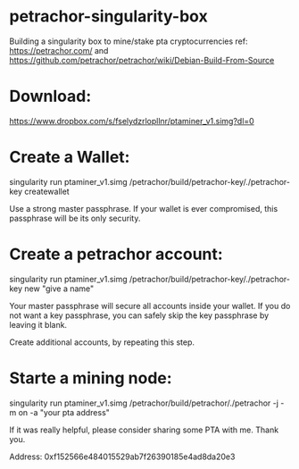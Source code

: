 # petrachor-singularity-box
Building a singularity box to mine/stake pta cryptocurrencies
ref: https://petrachor.com/ and 
     https://github.com/petrachor/petrachor/wiki/Debian-Build-From-Source

# Download:

https://www.dropbox.com/s/fselydzrlopllnr/ptaminer_v1.simg?dl=0

# Create a Wallet:

singularity run ptaminer_v1.simg /petrachor/build/petrachor-key/./petrachor-key createwallet

Use a strong master passphrase. If your wallet is ever compromised, this passphrase will be its only security.

# Create a petrachor account:

singularity run ptaminer_v1.simg /petrachor/build/petrachor-key/./petrachor-key new "give a name"
  
Your master passphrase will secure all accounts inside your wallet. If you do not want a key passphrase, you can safely skip the key passphrase by leaving it blank.

Create additional accounts, by repeating this step.

# Starte a mining node:

singularity run ptaminer_v1.simg /petrachor/build/petrachor/./petrachor -j -m on -a "your pta address"


If it was really helpful, please consider sharing some PTA with me. Thank you.

Address: 0xf152566e484015529ab7f26390185e4ad8da20e3



